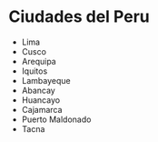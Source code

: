 # Ciudades del Peru
- Lima
- Cusco
- Arequipa
- Iquitos
- Lambayeque
- Abancay
- Huancayo
- Cajamarca
- Puerto Maldonado
- Tacna

